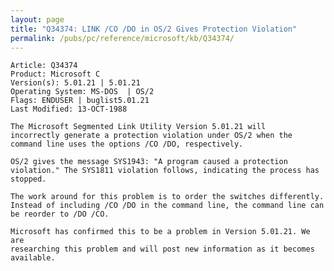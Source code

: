 ```yaml
---
layout: page
title: "Q34374: LINK /CO /DO in OS/2 Gives Protection Violation"
permalink: /pubs/pc/reference/microsoft/kb/Q34374/
---
```


	Article: Q34374
	Product: Microsoft C
	Version(s): 5.01.21 | 5.01.21
	Operating System: MS-DOS  | OS/2
	Flags: ENDUSER | buglist5.01.21
	Last Modified: 13-OCT-1988
	
	The Microsoft Segmented Link Utility Version 5.01.21 will
	incorrectly generate a protection violation under OS/2 when the
	command line uses the options /CO /DO, respectively.
	
	OS/2 gives the message SYS1943: "A program caused a protection
	violation." The SYS1811 violation follows, indicating the process has
	stopped.
	
	The work around for this problem is to order the switches differently.
	Instead of including /CO /DO in the command line, the command line can
	be reorder to /DO /CO.
	
	Microsoft has confirmed this to be a problem in Version 5.01.21. We are
	researching this problem and will post new information as it becomes
	available.
